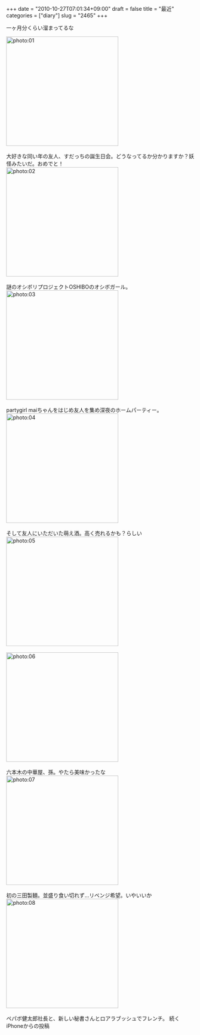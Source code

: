 +++
date = "2010-10-27T07:01:34+09:00"
draft = false
title = "最近"
categories = ["diary"]
slug = "2465"
+++

一ヶ月分くらい溜まってるな
<div align="left"><a href="/images/ameblo/blog_import_4f7a3a5bbf02b.jpg"><img src="/images/ameblo/blog_import_4f7a3a5bbf02b.jpg" alt="photo:01" width="300" height="293" border="0" /></a></div><br clear="all" />
大好きな同い年の友人、すだっちの誕生日会。どうなってるか分かりますか？妖怪みたいだ。おめでと！
<div align="left"><a href="/images/ameblo/blog_import_4f7a3a5c8e257.jpg"><img src="/images/ameblo/blog_import_4f7a3a5c8e257.jpg" alt="photo:02" width="300" height="293" border="0" /></a></div><br clear="all" />
謎のオシボリプロジェクトOSHIBOのオシボガール。
<div align="left"><a href="/images/ameblo/blog_import_4f7a3a5d71ea9.jpg"><img src="/images/ameblo/blog_import_4f7a3a5d71ea9.jpg" alt="photo:03" width="300" height="293" border="0" /></a></div><br clear="all" />
partygirl maiちゃんをはじめ友人を集め深夜のホームパーティー。
<div align="left"><a href="/images/ameblo/blog_import_4f7a3a5e4f075.jpg"><img src="/images/ameblo/blog_import_4f7a3a5e4f075.jpg" alt="photo:04" width="300" height="293" border="0" /></a></div><br clear="all" />
そして友人にいただいた萌え酒。高く売れるかも？らしい
<div align="left"><a href="/images/ameblo/blog_import_4f7a3a5ec198f.jpg"><img src="/images/ameblo/blog_import_4f7a3a5ec198f.jpg" alt="photo:05" width="300" height="293" border="0" /></a></div><br clear="all" />
<div align="left"><a href="/images/ameblo/blog_import_4f7a3a5f930e2.jpg"><img src="/images/ameblo/blog_import_4f7a3a5f930e2.jpg" alt="photo:06" width="300" height="293" border="0" /></a></div><br clear="all" />
六本木の中華屋、孫。やたら美味かったな
<div align="left"><a href="/images/ameblo/blog_import_4f7a3a605bf22.jpg"><img src="/images/ameblo/blog_import_4f7a3a605bf22.jpg" alt="photo:07" width="300" height="293" border="0" /></a></div><br clear="all" />
初の三田製麺。並盛り食い切れず...リベンジ希望。いやいいか
<div align="left"><a href="/images/ameblo/blog_import_4f7a3a6137432.jpg"><img src="/images/ameblo/blog_import_4f7a3a6137432.jpg" alt="photo:08" width="300" height="293" border="0" /></a></div><br clear="all" />
ペパボ健太郎社長と、新しい秘書さんとロアラブッシュでフレンチ。
続く
iPhoneからの投稿
